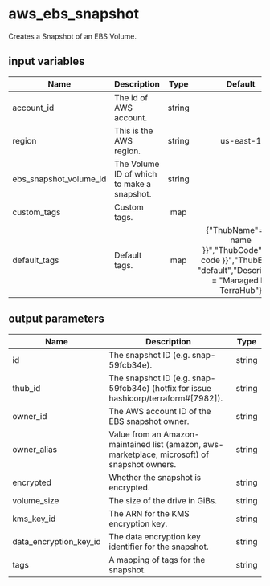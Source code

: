 # aws_ebs_snapshot

Creates a Snapshot of an EBS Volume.

## input variables

| Name | Description | Type | Default | Required |
|------|-------------|:----:|:-----:|:-----:|
|account_id|The id of AWS account.|string||Yes|
|region|This is the AWS region.|string|us-east-1|Yes|
|ebs_snapshot_volume_id|The Volume ID of which to make a snapshot.|string||Yes|
|custom_tags|Custom tags.|map||No|
|default_tags|Default tags.|map|{"ThubName"= "{{ name }}","ThubCode"= "{{ code }}","ThubEnv"= "default","Description" = "Managed by TerraHub"}|No|

## output parameters

| Name | Description | Type |
|------|-------------|:----:|
|id|The snapshot ID (e.g. snap-59fcb34e).|string|
|thub_id|The snapshot ID (e.g. snap-59fcb34e) (hotfix for issue hashicorp/terraform#[7982]).|string|
|owner_id|The AWS account ID of the EBS snapshot owner.|string|
|owner_alias|Value from an Amazon-maintained list (amazon, aws-marketplace, microsoft) of snapshot owners.|string|
|encrypted|Whether the snapshot is encrypted.|string|
|volume_size|The size of the drive in GiBs.|string|
|kms_key_id|The ARN for the KMS encryption key.|string|
|data_encryption_key_id|The data encryption key identifier for the snapshot.|string|
|tags|A mapping of tags for the snapshot.|string|
